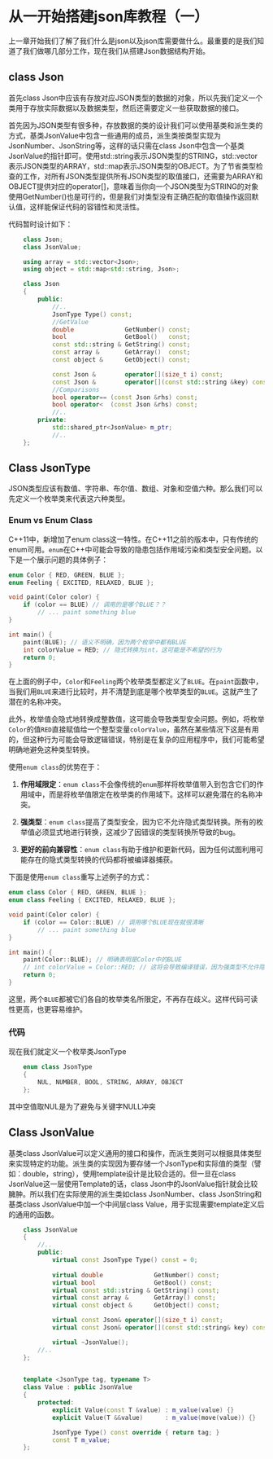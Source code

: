# 从一开始搭建json库教程（一）

上一章开始我们了解了我们什么是json以及json库需要做什么。最重要的是我们知道了我们做哪几部分工作，现在我们从搭建Json数据结构开始。

## class Json

首先class Json中应该有存放对应JSON类型的数据的对象，所以先我们定义一个类用于存放实际数据以及数据类型，然后还需要定义一些获取数据的接口。

首先因为JSON类型有很多种，存放数据的类的设计我们可以使用基类和派生类的方式，基类JsonValue中包含一些通用的成员，派生类按类型实现为JsonNumber、JsonString等，这样的话只需在class Json中包含一个基类JsonValue的指针即可。使用std::string表示JSON类型的STRING，std::vector表示JSON类型的ARRAY，std::map表示JSON类型的OBJECT。为了节省类型检查的工作，对所有JSON类型提供所有JSON类型的取值接口，还需要为ARRAY和OBJECT提供对应的operator[]，意味着当你向一个JSON类型为STRING的对象使用GetNumber()也是可行的，但是我们对类型没有正确匹配的取值操作返回默认值，这样能保证代码的容错性和灵活性。

代码暂时设计如下：

~~~cpp
    class Json;
    class JsonValue;

    using array = std::vector<Json>;
    using object = std::map<std::string, Json>;

    class Json
    {
        public:
            //..
            JsonType Type() const;
            //GetValue
            double              GetNumber() const;
            bool                GetBool()   const;
            const std::string & GetString() const;
            const array &       GetArray()  const;
            const object &      GetObject() const;

            const Json &        operator[](size_t i) const;
            const Json &        operator[](const std::string &key) const;
            //Comparisons
            bool operator== (const Json &rhs) const;
            bool operator<  (const Json &rhs) const;
            //..
        private:
            std::shared_ptr<JsonValue> m_ptr;
            //..
    };
~~~



## Class JsonType
    
JSON类型应该有数值、字符串、布尔值、数组、对象和空值六种。那么我们可以先定义一个枚举类来代表这六种类型。 

### Enum vs Enum Class

C++11中，新增加了enum class这一特性。在C++11之前的版本中，只有传统的enum可用。`enum`在C++中可能会导致的隐患包括作用域污染和类型安全问题。以下是一个展示问题的具体例子：

```cpp
enum Color { RED, GREEN, BLUE };
enum Feeling { EXCITED, RELAXED, BLUE };

void paint(Color color) {
    if (color == BLUE) // 调用的是哪个BLUE？？
        // ... paint something blue
}

int main() {
    paint(BLUE); // 语义不明确，因为两个枚举中都有BLUE
    int colorValue = RED; // 隐式转换为int，这可能是不希望的行为
    return 0;
}
```
在上面的例子中，`Color`和`Feeling`两个枚举类型都定义了`BLUE`。在`paint`函数中，当我们用`BLUE`来进行比较时，并不清楚到底是哪个枚举类型的`BLUE`。这就产生了潜在的名称冲突。

此外，枚举值会隐式地转换成整数值，这可能会导致类型安全问题。例如，将枚举`Color`的值`RED`直接赋值给一个整型变量`colorValue`，虽然在某些情况下这是有用的，但这种行为可能会导致逻辑错误，特别是在复杂的应用程序中，我们可能希望明确地避免这种类型转换。

使用`enum class`的优势在于：

1. **作用域限定**：`enum class`不会像传统的`enum`那样将枚举值带入到包含它们的作用域中，而是将枚举值限定在枚举类的作用域下。这样可以避免潜在的名称冲突。

2. **强类型**：`enum class`提高了类型安全，因为它不允许隐式类型转换。所有的枚举值必须显式地进行转换，这减少了因错误的类型转换所导致的bug。

3. **更好的前向兼容性**：`enum class`有助于维护和更新代码，因为任何试图利用可能存在的隐式类型转换的代码都将被编译器捕获。

下面是使用`enum class`重写上述例子的方式：

```cpp
enum class Color { RED, GREEN, BLUE };
enum class Feeling { EXCITED, RELAXED, BLUE };

void paint(Color color) {
    if (color == Color::BLUE) // 调用哪个BLUE现在就很清晰
        // ... paint something blue
}

int main() {
    paint(Color::BLUE); // 明确表明是Color中的BLUE
    // int colorValue = Color::RED; // 这将会导致编译错误，因为强类型不允许隐式转换
    return 0;
}
```
这里，两个`BLUE`都被它们各自的枚举类名所限定，不再存在歧义。这样代码可读性更高，也更容易维护。

### 代码

现在我们就定义一个枚举类JsonType

~~~cpp
    enum class JsonType
    {
        NUL, NUMBER, BOOL, STRING, ARRAY, OBJECT
    };
~~~

其中空值取NUL是为了避免与关键字NULL冲突

## Class JsonValue

基类class JsonValue可以定义通用的接口和操作，而派生类则可以根据具体类型来实现特定的功能。派生类的实现因为要存储一个JsonType和实际值的类型（譬如：double，string），使用template设计是比较合适的。但一旦在class JsonValue这一层使用Template的话，class Json中的JsonValue指针就会比较臃肿。所以我们在实际使用的派生类如class JsonNumber、class JsonString和基类class JsonValue中加一个中间层class Value，用于实现需要template定义后的通用的函数。

~~~cpp 
    class JsonValue
    {
        //..
        public:            
            virtual const JsonType Type() const = 0;
            
            virtual double              GetNumber() const;
            virtual bool                GetBool() const;
            virtual const std::string & GetString() const;
            virtual const array &       GetArray() const;
            virtual const object &      GetObject() const;

            virtual const Json& operator[](size_t i) const;
            virtual const Json& operator[](const std::string& key) const;

            virtual ~JsonValue();
        //..
    };

    
    template <JsonType tag, typename T>
    class Value : public JsonValue
    {
        protected:
            explicit Value(const T &value) : m_value(value) {}
            explicit Value(T &&value)      : m_value(move(value)) {}

            JsonType Type() const override { return tag; }
            const T m_value;
    };
~~~